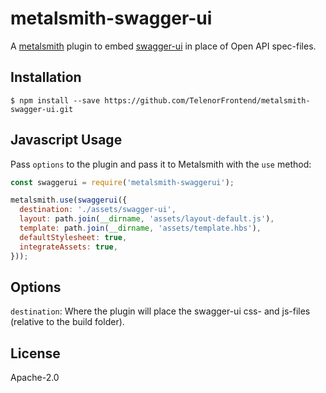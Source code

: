 # metalsmith-swagger-ui

A [metalsmith](https://github.com/segmentio/metalsmith) plugin to embed [swagger-ui](https://github.com/swagger-api/swagger-ui) in place of Open API spec-files.

## Installation

    $ npm install --save https://github.com/TelenorFrontend/metalsmith-swagger-ui.git

## Javascript Usage

  Pass `options` to the plugin and pass it to Metalsmith with the `use` method:

```js
const swaggerui = require('metalsmith-swaggerui');

metalsmith.use(swaggerui({
  destination: './assets/swagger-ui',
  layout: path.join(__dirname, 'assets/layout-default.js'),
  template: path.join(__dirname, 'assets/template.hbs'),
  defaultStylesheet: true,
  integrateAssets: true,
}));
```

## Options

`destination`: Where the plugin will place the swagger-ui css- and js-files (relative to the build folder).

## License

  Apache-2.0
